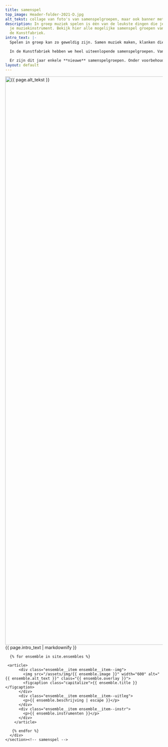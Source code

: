 ```yaml
---
title: samenspel
top_image: Header-folder-2021-D.jpg
alt_tekst: collage van foto's van samenspelgroepen, maar ook banner met de tekst samenspel
description: In groep muziek spelen is één van de leukste dingen die je kan doen met
  je muziekinstrument. Bekijk hier alle mogelijke samenspel groepen van dit jaar in
  de Kunstfabriek.
intro_text: |-
  Spelen in groep kan zo geweldig zijn. Samen muziek maken, klanken die verweven in elkaar en jouw stem die mee de harmonie maakt, interactie met de andere muzikanten, via de muziek een sfeer creëren, voelen dat je in een groep een belangrijk onderdeel bent van het gebeuren, ... Dat gevoel is onbeschrijflijk.

  In de Kunstfabriek hebben we heel uiteenlopende samenspelgroepen. Van kleine gemengde groepen over instrumenten-ensembles tot rock-bands. Ook kunnen bestaande groepen via bandcoaching begeleid worden.

  Er zijn dit jaar enkele **nieuwe** samenspelgroepen. Onder voorbehoud van voldoende inschrijvingen worden deze opgericht: **SOUL/FUNK - FOLK - FILM-muziek**
layout: default
---
```


<main id="top">
    <section class="ensemble">
      <div class="row ensemble__head">
        <!-- <h2>Samenspel</h2> -->
        <img src="/assets/img/{{ page.top_image }}" width="1820" alt="{{ page.alt_tekst }}">
        {{ page.intro_text | markdownify }}
      </div>
      <div class="row ensemble__wrap">

      {% for ensemble in site.ensembles %}

     <article>
          <div class="ensemble__item ensemble__item--img">
            <img src="/assets/img/{{ ensemble.image }}" width="600" alt="{{ ensemble.alt_text }}" class="{{ ensemble.overlay }}">
            <figcaption class="capitalize">{{ ensemble.title }}</figcaption>
          </div>
          <div class="ensemble__item ensemble__item--uitleg">
            <p>{{ ensemble.beschrijving | escape }}</p>
          </div>
          <div class="ensemble__item ensemble__item--instr">
            <p>{{ ensemble.instrumenten }}</p>
          </div>
        </article>

       {% endfor %}
      </div>
    </section><!-- samenspel -->

  </main>
